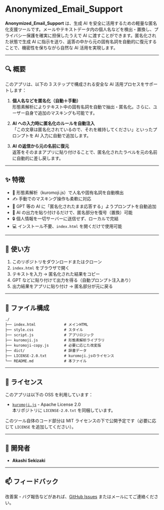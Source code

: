 # Anonymized_Email_Support

**Anonymized_Email_Support** は、生成 AI を安全に活用するための軽量な匿名化支援ツールです。メールやテキストデータ内の個人名などを検出・置換し、プライバシー保護を確実に担保したうえで AI に渡すことができます。匿名化された状態で生成 AI に指示を送り、返答の中から元の固有名詞を自動的に復元することで、機密性を保ちながら自然な AI 活用を実現します。

---

## 🔍 概要

このアプリは、以下の 3 ステップで構成される安全な AI 活用プロセスをサポートします：

1. **個人名などを匿名化（自動＋手動）**  
   形態素解析によりテキスト中の固有名詞を自動で抽出・匿名化。さらに、ユーザー自身で追加のマスキングも可能です。

2. **AI への入力時に匿名化のルールを自動注入**  
   「この文章は匿名化されているので、それを維持してください」といったプロンプトを AI 入力に自動で追加します。

3. **AI の返信から元の名前に復元**  
   返答をそのままアプリに貼り付けることで、匿名化されたラベルを元の名前に自動的に差し戻します。

---

## ✨ 特徴

- 📛 形態素解析（kuromoji.js）で人名や固有名詞を自動検出
- ✍️ 手動でのマスキング操作も柔軟に対応
- 🧠 GPT 等の AI に「匿名化されたまま応答する」ようプロンプトを自動追加
- 🔁 AI の出力を貼り付けるだけで、匿名部分を復号（置換）可能
- 🔒 個人情報を一切サーバーに送信せず、ローカルで完結
- 💻 インストール不要、`index.html` を開くだけで使用可能

---

## 🚀 使い方

1. このリポジトリをダウンロードまたはクローン
2. `index.html` をブラウザで開く
3. テキストを入力 → 匿名化された結果をコピー
4. GPT などに貼り付けて出力を得る（自動プロンプト注入あり）
5. 出力結果をアプリに貼り付け → 匿名部分が元に戻る

---

## 📁 ファイル構成

```
./
├── index.html             # メインHTML
├── style.css              # スタイル
├── script.js              # アプリロジック
├── kuromoji.js            # 形態素解析ライブラリ
├── kuromoji-copy.js       # 必要に応じた改変版
├── dict/                  # 辞書データ
├── LICENSE-2.0.txt        # kuromoji.jsのライセンス
└── README.md              # 本ファイル
```

---

## 📝 ライセンス

このアプリは以下の OSS を利用しています：

- [`kuromoji.js`](https://github.com/takuyaa/kuromoji.js) - Apache License 2.0  
  本リポジトリに `LICENSE-2.0.txt` を同梱しています。

このツール自体のコード部分は MIT ライセンスの下で公開予定です（必要に応じて `LICENSE` を追加してください）。

---

## 👤 開発者

- **Akashi Sekizaki**

---

## 📫 フィードバック

改善案・バグ報告などがあれば、[GitHub Issues](https://github.com/your-repo/issues) またはメールにてご連絡ください。
